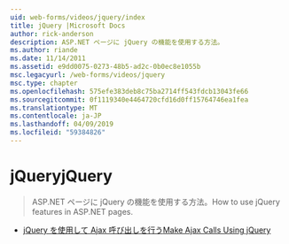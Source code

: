 ```yaml
---
uid: web-forms/videos/jquery/index
title: jQuery |Microsoft Docs
author: rick-anderson
description: ASP.NET ページに jQuery の機能を使用する方法。
ms.author: riande
ms.date: 11/14/2011
ms.assetid: e9dd0075-0273-48b5-ad2c-0b0ec8e1055b
msc.legacyurl: /web-forms/videos/jquery
msc.type: chapter
ms.openlocfilehash: 575efe383deb8c75ba2714ff543fdcb13043fe66
ms.sourcegitcommit: 0f1119340e4464720cfd16d0ff15764746ea1fea
ms.translationtype: MT
ms.contentlocale: ja-JP
ms.lasthandoff: 04/09/2019
ms.locfileid: "59384826"
---
```

# <a name="jquery"></a><span data-ttu-id="b1e8a-103">jQuery</span><span class="sxs-lookup"><span data-stu-id="b1e8a-103">jQuery</span></span>

> <span data-ttu-id="b1e8a-104">ASP.NET ページに jQuery の機能を使用する方法。</span><span class="sxs-lookup"><span data-stu-id="b1e8a-104">How to use jQuery features in ASP.NET pages.</span></span>


- [<span data-ttu-id="b1e8a-105">jQuery を使用して Ajax 呼び出しを行う</span><span class="sxs-lookup"><span data-stu-id="b1e8a-105">Make Ajax Calls Using jQuery</span></span>](how-do-i-make-ajax-calls-using-jquery.md)
